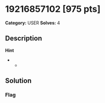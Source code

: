 # 19216857102 [975 pts]

**Category:** USER
**Solves:** 4

## Description
>

**Hint**
* -

## Solution

### Flag

